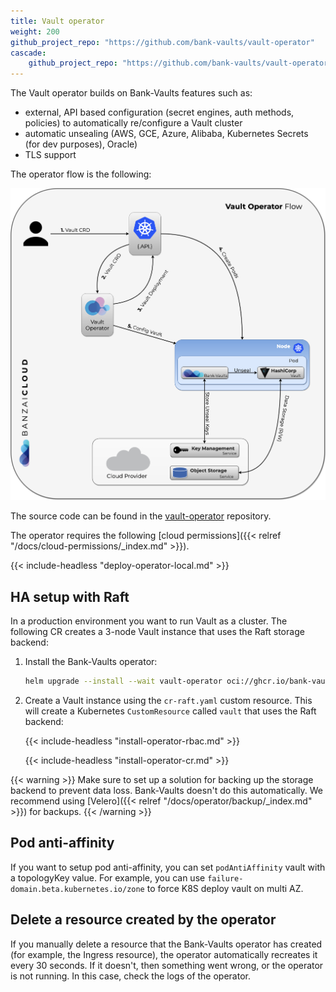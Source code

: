 ```yaml
---
title: Vault operator
weight: 200
github_project_repo: "https://github.com/bank-vaults/vault-operator"
cascade:
    github_project_repo: "https://github.com/bank-vaults/vault-operator"
---
```


The Vault operator builds on Bank-Vaults features such as:

- external, API based configuration (secret engines, auth methods, policies) to automatically re/configure a Vault cluster
- automatic unsealing (AWS, GCE, Azure, Alibaba, Kubernetes Secrets (for dev purposes), Oracle)
- TLS support

The operator flow is the following:

![operator](vaultoperator.png)

The source code can be found in the [vault-operator](https://github.com/bank-vaults/vault-operator/tree/main/deploy/charts/vault-operator) repository.

The operator requires the following [cloud permissions]({{< relref "/docs/cloud-permissions/_index.md" >}}).

{{< include-headless "deploy-operator-local.md"  >}}

## HA setup with Raft

In a production environment you want to run Vault as a cluster. The following CR creates a 3-node Vault instance that uses the Raft storage backend:

1. Install the Bank-Vaults operator:

    ```bash
    helm upgrade --install --wait vault-operator oci://ghcr.io/bank-vaults/helm-charts/vault-operator
    ```

1. Create a Vault instance using the `cr-raft.yaml` custom resource. This will create a Kubernetes `CustomResource` called `vault` that uses the Raft backend:

    {{< include-headless "install-operator-rbac.md" >}}

    {{< include-headless "install-operator-cr.md" >}}

{{< warning >}}
Make sure to set up a solution for backing up the storage backend to prevent data loss. Bank-Vaults doesn't do this automatically. We recommend using [Velero]({{< relref "/docs/operator/backup/_index.md" >}}) for backups.
{{< /warning >}}

## Pod anti-affinity

If you want to setup pod anti-affinity, you can set `podAntiAffinity` vault with a topologyKey value.
For example, you can use `failure-domain.beta.kubernetes.io/zone` to force K8S deploy vault on multi AZ.

## Delete a resource created by the operator

If you manually delete a resource that the Bank-Vaults operator has created (for example, the Ingress resource), the operator automatically recreates it every 30 seconds. If it doesn't, then something went wrong, or the operator is not running. In this case, check the logs of the operator.
